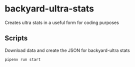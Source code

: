 # backyard-ultra-stats

Creates ultra stats in a useful form for coding purposes

## Scripts

Download data and create the JSON for backyard-ultra stats

```bash
pipenv run start
```
